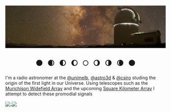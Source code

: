 ![Photo of the Milky Way over a Telescope in the Himalayas, taken by Aman](hanle.jpg)
<!-- ### :new_moon: :waxing_crescent_moon: :first_quarter_moon: :waxing_gibbous_moon: :full_moon: :waning_gibbous_moon: :last_quarter_moon: :waning_crescent_moon: :new_moon: -->

<div align="center"><h2 style="text-align:center">🌑 &nbsp&nbsp🌒&nbsp&nbsp 🌓&nbsp&nbsp 🌔&nbsp&nbsp 🌕&nbsp&nbsp 🌖&nbsp&nbsp 🌗&nbsp&nbsp 🌘&nbsp&nbsp 🌑</h2></div>


I'm a radio astronomer at the 
[@unimelb](https://astro.physics.unimelb.edu.au/), 
[@astro3d](https://astro3d.org.au/) & 
[@csiro](https://www.csiro.au/en/research/technology-space/astronomy-space) 
studing the origin of the first light in our Universe. Using telescopes such
as the [Murichison Widefield Array](https://www.mwatelescope.org/) and the 
upcoming [Square Kilometer Array](https://www.skao.int/en) I attempt to 
detect these promodial signals

<a href="https://github.com/anuraghazra/github-readme-stats">
  <img height=200 align="center" src="https://github-readme-stats.vercel.app/api?username=amanchokshi&rank_icon=github&show_icons=true&title_color=fff&icon_color=FCAD61&text_color=9f9f9f&bg_color=00000000&include_all_commits=true&card_width=480" />
</a>
<a href="https://github.com/anuraghazra/convoychat">
  <img height=200 align="center" src="https://github-readme-stats.vercel.app/api/top-langs/?username=amanchokshi&size_weight=0.5&count_weight=0.5&hide=vim%20script&title_color=fff&icon_color=FCAD61&text_color=9f9f9f&bg_color=00000000&hide_title=true&card_width=396" />
</a>

